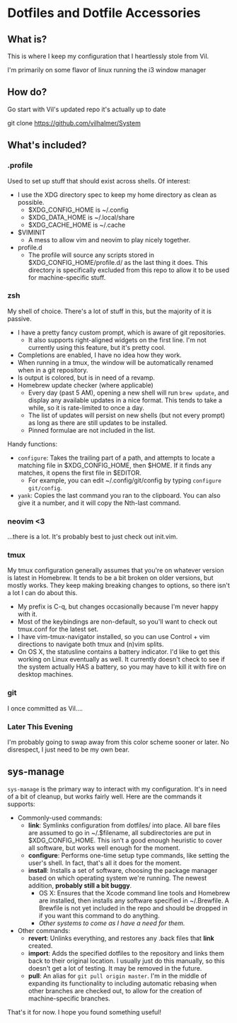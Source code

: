 # Dotfiles and Dotfile Accessories

## What is?
This is where I keep my configuration that I heartlessly stole from Vil.

I'm primarily on some flavor of linux running the i3 window manager

## How do?

Go start with Vil's updated repo it's actually up to date

git clone https://github.com/vilhalmer/System

## What's included?
### .profile
Used to set up stuff that should exist across shells. Of interest:
- I use the XDG directory spec to keep my home directory as clean as possible.
    - $XDG_CONFIG_HOME is ~/.config
    - $XDG_DATA_HOME is ~/.local/share
    - $XDG_CACHE_HOME is ~/.cache
- $VIMINIT
    - A mess to allow vim and neovim to play nicely together.
- profile.d
    - The profile will source any scripts stored in $XDG_CONFIG_HOME/profile.d/ as the last thing it does. This directory is specifically excluded from this repo to allow it to be used for machine-specific stuff.

### zsh
My shell of choice. There's a lot of stuff in this, but the majority of it is passive.
- I have a pretty fancy custom prompt, which is aware of git repositories.
    - It also supports right-aligned widgets on the first line. I'm not currently using this feature, but it's pretty cool.
- Completions are enabled, I have no idea how they work.
- When running in a tmux, the window will be automatically renamed when in a git repository.
- ls output is colored, but is in need of a revamp.
- Homebrew update checker (where applicable)
    - Every day (past 5 AM), opening a new shell will run `brew update`, and display any available updates in a nice format. This tends to take a while, so it is rate-limited to once a day.
    - The list of updates will persist on new shells (but not every prompt) as long as there are still updates to be installed.
    - Pinned formulae are not included in the list.

Handy functions:
- `configure`: Takes the trailing part of a path, and attempts to locate a matching file in $XDG_CONFIG_HOME, then $HOME. If it finds any matches, it opens the first file in $EDITOR.
    - For example, you can edit ~/.config/git/config by typing `configure git/config`.
- `yank`: Copies the last command you ran to the clipboard. You can also give it a number, and it will copy the Nth-last command.

### neovim <3
…there is a lot. It's probably best to just check out init.vim.

### tmux
My tmux configuration generally assumes that you're on whatever version is latest in Homebrew. It tends to be a bit broken on older versions, but mostly works. They keep making breaking changes to options, so there isn't a lot I can do about this.

- My prefix is C-q, but changes occasionally because I'm never happy with it.
- Most of the keybindings are non-default, so you'll want to check out tmux.conf for the latest set.
- I have vim-tmux-navigator installed, so you can use Control + vim directions to navigate both tmux and (n)vim splits.
- On OS X, the statusline contains a battery indicator. I'd like to get this working on Linux eventually as well. It currently doesn't check to see if the system actually HAS a battery, so you may have to kill it with fire on desktop machines.

### git
I once committed as Vil....

### Later This Evening

I'm probably going to swap away from this color scheme sooner or later. No disrespect, I just need to be my own bear.

## sys-manage
`sys-manage` is the primary way to interact with my configuration. It's in need of a bit of cleanup, but works fairly well. Here are the commands it supports:

- Commonly-used commands:
    - **link**: Symlinks configuration from dotfiles/ into place. All bare files are assumed to go in ~/.$filename, all subdirectories are put in $XDG_CONFIG_HOME. This isn't a good enough heuristic to cover all software, but works well enough for the moment.
    - **configure**: Performs one-time setup type commands, like setting the user's shell. In fact, that's all it does for the moment.
    - **install**: Installs a set of software, choosing the package manager based on which operating system we're running. The newest addition, **probably still a bit buggy**.
        - OS X: Ensures that the Xcode command line tools and Homebrew are installed, then installs any software specified in ~/.Brewfile. A Brewfile is not yet included in the repo and should be dropped in if you want this command to do anything.
        - *Other systems to come as I have a need for them.*
- Other commands:
    - **revert**: Unlinks everything, and restores any .back files that **link** created.
    - **import**: Adds the specified dotfiles to the repository and links them back to their original location. I usually just do this manually, so this doesn't get a lot of testing. It may be removed in the future.
    - **pull**: An alias for `git pull origin master`. I'm in the middle of expanding its functionality to including automatic rebasing when other branches are checked out, to allow for the creation of machine-specific branches.

That's it for now. I hope you found something useful! 

